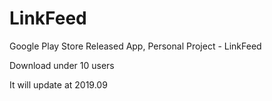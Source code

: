 # LinkFeed

Google Play Store Released App, Personal Project - LinkFeed

Download under 10 users

It will update at 2019.09
